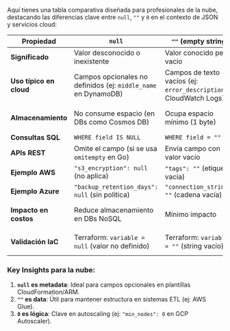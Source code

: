 Aquí tienes una tabla comparativa diseñada para profesionales de la nube, destacando las diferencias clave entre `null`, `""` y `0` en el contexto de JSON y servicios cloud:

| **Propiedad**       | **`null`**                          | **`""` (empty string)**            | **`0`**                          |
|---------------------|------------------------------------|-----------------------------------|----------------------------------|
| **Significado**     | Valor desconocido o inexistente    | Valor conocido pero vacío         | Valor numérico explícito (cero) |
| **Uso típico en cloud** | Campos opcionales no definidos (ej: `middle_name` en DynamoDB) | Campos de texto vacíos (ej: `error_description` en CloudWatch Logs) | Configuraciones numéricas (ej: `retry_attempts` en Lambda) |
| **Almacenamiento**  | No consume espacio (en DBs como Cosmos DB) | Ocupa espacio mínimo (1 byte)     | Ocupa espacio como número (4+ bytes) |
| **Consultas SQL**   | `WHERE field IS NULL`              | `WHERE field = ""`                | `WHERE field = 0`               |
| **APIs REST**       | Omite el campo (si se usa `omitempty` en Go) | Envía campo con valor vacío      | Envía el valor numérico         |
| **Ejemplo AWS**     | `"s3_encryption": null` (no aplica) | `"tags": ""` (etiqueta vacía)    | `"min_instances": 0` (desactivado) |
| **Ejemplo Azure**   | `"backup_retention_days": null` (sin política) | `"connection_string": ""` (cadena vacía) | `"cpu_cores": 0` (sin asignación) |
| **Impacto en costos** | Reduce almacenamiento en DBs NoSQL | Mínimo impacto                   | Impacto variable según tipo de dato |
| **Validación IaC**  | Terraform: `variable = null` (valor no definido) | Terraform: `variable = ""` (string vacío) | Terraform: `variable = 0` (cero explícito) |

### **Key Insights para la nube:**
1. **`null` es metadata**: Ideal para campos opcionales en plantillas CloudFormation/ARM.
2. **`""` es data**: Útil para mantener estructura en sistemas ETL (ej: AWS Glue).
3. **`0` es lógica**: Clave en autoscaling (ej: `"min_nodes": 0` en GCP Autoscaler).
